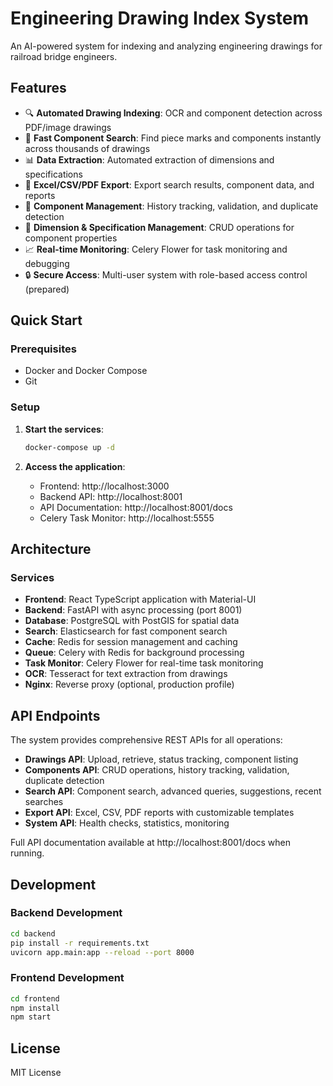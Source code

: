 # Engineering Drawing Index System

An AI-powered system for indexing and analyzing engineering drawings for railroad bridge engineers.

## Features

- 🔍 **Automated Drawing Indexing**: OCR and component detection across PDF/image drawings
- 🚀 **Fast Component Search**: Find piece marks and components instantly across thousands of drawings
- 📊 **Data Extraction**: Automated extraction of dimensions and specifications
- 📁 **Excel/CSV/PDF Export**: Export search results, component data, and reports
- 🔄 **Component Management**: History tracking, validation, and duplicate detection
- 📏 **Dimension & Specification Management**: CRUD operations for component properties
- 📈 **Real-time Monitoring**: Celery Flower for task monitoring and debugging
- 🔒 **Secure Access**: Multi-user system with role-based access control (prepared)

## Quick Start

### Prerequisites

- Docker and Docker Compose
- Git

### Setup

1. **Start the services**:
   ```bash
   docker-compose up -d
   ```

2. **Access the application**:
   - Frontend: http://localhost:3000
   - Backend API: http://localhost:8001
   - API Documentation: http://localhost:8001/docs
   - Celery Task Monitor: http://localhost:5555

## Architecture

### Services

- **Frontend**: React TypeScript application with Material-UI
- **Backend**: FastAPI with async processing (port 8001)
- **Database**: PostgreSQL with PostGIS for spatial data
- **Search**: Elasticsearch for fast component search
- **Cache**: Redis for session management and caching
- **Queue**: Celery with Redis for background processing
- **Task Monitor**: Celery Flower for real-time task monitoring
- **OCR**: Tesseract for text extraction from drawings
- **Nginx**: Reverse proxy (optional, production profile)

## API Endpoints

The system provides comprehensive REST APIs for all operations:

- **Drawings API**: Upload, retrieve, status tracking, component listing
- **Components API**: CRUD operations, history tracking, validation, duplicate detection
- **Search API**: Component search, advanced queries, suggestions, recent searches
- **Export API**: Excel, CSV, PDF reports with customizable templates
- **System API**: Health checks, statistics, monitoring

Full API documentation available at http://localhost:8001/docs when running.

## Development

### Backend Development

```bash
cd backend
pip install -r requirements.txt
uvicorn app.main:app --reload --port 8000
```

### Frontend Development

```bash
cd frontend
npm install
npm start
```

## License

MIT License
